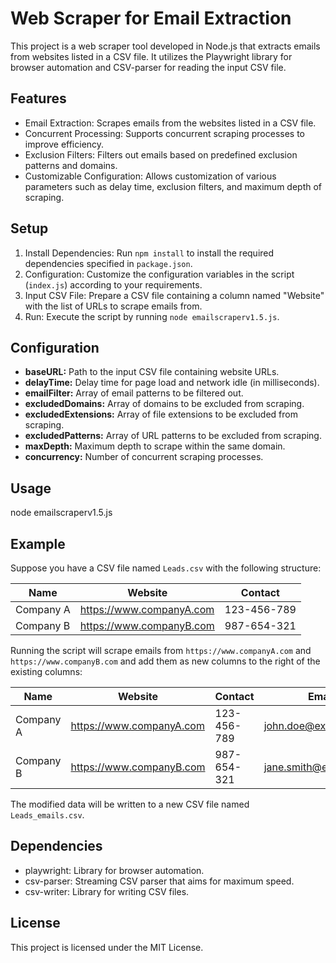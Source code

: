 # Web Scraper for Email Extraction

This project is a web scraper tool developed in Node.js that extracts emails from websites listed in a CSV file. It utilizes the Playwright library for browser automation and CSV-parser for reading the input CSV file.

## Features
- Email Extraction: Scrapes emails from the websites listed in a CSV file.
- Concurrent Processing: Supports concurrent scraping processes to improve efficiency.
- Exclusion Filters: Filters out emails based on predefined exclusion patterns and domains.
- Customizable Configuration: Allows customization of various parameters such as delay time, exclusion filters, and maximum depth of scraping.

## Setup
1. Install Dependencies: Run `npm install` to install the required dependencies specified in `package.json`.
2. Configuration: Customize the configuration variables in the script (`index.js`) according to your requirements.
3. Input CSV File: Prepare a CSV file containing a column named "Website" with the list of URLs to scrape emails from.
4. Run: Execute the script by running `node emailscraperv1.5.js`.

## Configuration
- **baseURL:** Path to the input CSV file containing website URLs.
- **delayTime:** Delay time for page load and network idle (in milliseconds).
- **emailFilter:** Array of email patterns to be filtered out.
- **excludedDomains:** Array of domains to be excluded from scraping.
- **excludedExtensions:** Array of file extensions to be excluded from scraping.
- **excludedPatterns:** Array of URL patterns to be excluded from scraping.
- **maxDepth:** Maximum depth to scrape within the same domain.
- **concurrency:** Number of concurrent scraping processes.

## Usage
node emailscraperv1.5.js

## Example
Suppose you have a CSV file named `Leads.csv` with the following structure:

| Name      |  Website             | Contact     |
|-----------|---------------------|-------------|
| Company A |  https://www.companyA.com | 123-456-789 |
| Company B |  https://www.companyB.com | 987-654-321 |


Running the script will scrape emails from `https://www.companyA.com` and `https://www.companyB.com` and add them as new columns to the right of the existing columns:

| Name      |  Website             | Contact     | Email1                    | Email2                    |
|-----------|---------------------|-------------|---------------------------|---------------------------|
| Company A | https://www.companyA.com | 123-456-789 | john.doe@example.com     |                           |
| Company B | https://www.companyB.com | 987-654-321 | jane.smith@example.com                          |  john.notdoe@example.com   |


The modified data will be written to a new CSV file named `Leads_emails.csv`.

## Dependencies
- playwright: Library for browser automation.
- csv-parser: Streaming CSV parser that aims for maximum speed.
- csv-writer: Library for writing CSV files.

## License
This project is licensed under the MIT License.
